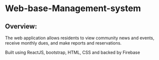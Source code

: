 # Web-base-Management-system

## Overview: 
The web application allows residents to view community news and events, receive
monthly dues, and make reports and reservations.

Built using ReactJS, bootstrap, HTML, CSS and backed by Firebase
